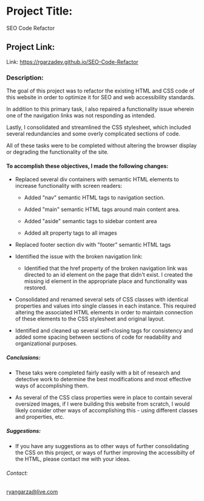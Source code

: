 # Project Title:

SEO Code Refactor

## Project Link:

Link: https://rgarzadev.github.io/SEO-Code-Refactor

### Description:

The goal of this project was to refactor the existing HTML and CSS code of this website in order to optimize it for SEO and web accessibility standards.

In addition to this primary task, I also repaired a functionality issue wherein one of the navigation links was not responding as intended.

Lastly, I consolidated and streamlined the CSS stylesheet, which included several redundancies and some overly complicated sections of code.

All of these tasks were to be completed without altering the browser display or degrading the functionality of the site.


#### To accomplish these objectives, I made the following changes:

- Replaced several div containers with semantic HTML elements to increase functionality with screen readers:

    - Added "nav" semantic HTML tags to navigation section.

    - Added "main" semantic HTML tags around main content area.

    - Added "aside" semantic tags to sidebar content area

    - Added alt property tags to all images

- Replaced footer section div with "footer" semantic HTML tags

- Identified the issue with the broken navigation link:
    
    - Identified that the href property of the broken navigation link was directed to an id element on the page that didn't exist. I created the missing id element in the appropriate place and functionality was restored.

- Consolidated and renamed several sets of CSS classes with identical properties and values into single classes in each instance. This required altering the associated HTML elements in order to maintain connection of these elements to the CSS stylesheet and original layout.

- Identified and cleaned up several self-closing tags for consistency and added some spacing between sections of code for readability and organizational purposes.

##### Conclusions:

- These taks were completed fairly easily with a bit of research and detective work to determine the best modifications and most effective ways of accomplishing them.

- As several of the CSS class properties were in place to contain several oversized images, if I were building this website from scratch, I would likely consider other ways of accomplishing this - using different classes and properties, etc.

##### Suggestions:

- If you have any suggestions as to other ways of further consolidating the CSS on this project, or ways of further improving the accessibilty of the HTML, please contact me with your ideas.

###### Contact:

ryangarza@live.com